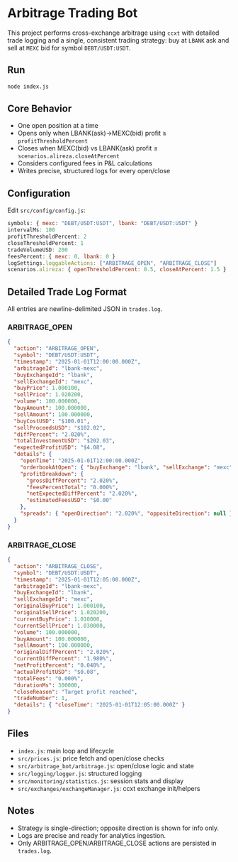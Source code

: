 # Arbitrage Trading Bot

This project performs cross-exchange arbitrage using `ccxt` with detailed trade logging and a single, consistent trading strategy: buy at `LBANK` ask and sell at `MEXC` bid for symbol `DEBT/USDT:USDT`.

## Run

```bash
node index.js
```

## Core Behavior

- One open position at a time
- Opens only when LBANK(ask)->MEXC(bid) profit ≥ `profitThresholdPercent`
- Closes when MEXC(bid) vs LBANK(ask) profit ≤ `scenarios.alireza.closeAtPercent`
- Considers configured fees in P&L calculations
- Writes precise, structured logs for every open/close

## Configuration

Edit `src/config/config.js`:

```javascript
symbols: { mexc: "DEBT/USDT:USDT", lbank: "DEBT/USDT:USDT" }
intervalMs: 100
profitThresholdPercent: 2
closeThresholdPercent: 1
tradeVolumeUSD: 200
feesPercent: { mexc: 0, lbank: 0 }
logSettings.loggableActions: ["ARBITRAGE_OPEN", "ARBITRAGE_CLOSE"]
scenarios.alireza: { openThresholdPercent: 0.5, closeAtPercent: 1.5 }
```

## Detailed Trade Log Format

All entries are newline-delimited JSON in `trades.log`.

### ARBITRAGE_OPEN
```json
{
  "action": "ARBITRAGE_OPEN",
  "symbol": "DEBT/USDT:USDT",
  "timestamp": "2025-01-01T12:00:00.000Z",
  "arbitrageId": "lbank-mexc",
  "buyExchangeId": "lbank",
  "sellExchangeId": "mexc",
  "buyPrice": 1.000100,
  "sellPrice": 1.020200,
  "volume": 100.000000,
  "buyAmount": 100.000000,
  "sellAmount": 100.000000,
  "buyCostUSD": "$100.01",
  "sellProceedsUSD": "$102.02",
  "diffPercent": "2.020%",
  "totalInvestmentUSD": "$202.03",
  "expectedProfitUSD": "$4.08",
  "details": {
    "openTime": "2025-01-01T12:00:00.000Z",
    "orderbookAtOpen": { "buyExchange": "lbank", "sellExchange": "mexc" },
    "profitBreakdown": {
      "grossDiffPercent": "2.020%",
      "feesPercentTotal": "0.000%",
      "netExpectedDiffPercent": "2.020%",
      "estimatedFeesUSD": "$0.00"
    },
    "spreads": { "openDirection": "2.020%", "oppositeDirection": null }
  }
}
```

### ARBITRAGE_CLOSE
```json
{
  "action": "ARBITRAGE_CLOSE",
  "symbol": "DEBT/USDT:USDT",
  "timestamp": "2025-01-01T12:05:00.000Z",
  "arbitrageId": "lbank-mexc",
  "buyExchangeId": "lbank",
  "sellExchangeId": "mexc",
  "originalBuyPrice": 1.000100,
  "originalSellPrice": 1.020200,
  "currentBuyPrice": 1.010000,
  "currentSellPrice": 1.030000,
  "volume": 100.000000,
  "buyAmount": 100.000000,
  "sellAmount": 100.000000,
  "originalDiffPercent": "2.020%",
  "currentDiffPercent": "1.980%",
  "netProfitPercent": "0.040%",
  "actualProfitUSD": "$0.08",
  "totalFees": "0.000%",
  "durationMs": 300000,
  "closeReason": "Target profit reached",
  "tradeNumber": 1,
  "details": { "closeTime": "2025-01-01T12:05:00.000Z" }
}
```

## Files

- `index.js`: main loop and lifecycle
- `src/prices.js`: price fetch and open/close checks
- `src/arbitrage_bot/arbitrage.js`: open/close logic and state
- `src/logging/logger.js`: structured logging
- `src/monitoring/statistics.js`: session stats and display
- `src/exchanges/exchangeManager.js`: ccxt exchange init/helpers

## Notes

- Strategy is single-direction; opposite direction is shown for info only.
- Logs are precise and ready for analytics ingestion.
- Only ARBITRAGE_OPEN/ARBITRAGE_CLOSE actions are persisted in `trades.log`.